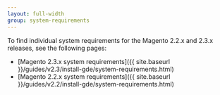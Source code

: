 ```yaml
---
layout: full-width
group: system-requirements
---
```


To find individual system requirements for the Magento 2.2.x and 2.3.x releases, see the following pages:

*  [Magento 2.3.x system requirements]({{ site.baseurl }}/guides/v2.3/install-gde/system-requirements.html)
*  [Magento 2.2.x system requirements]({{ site.baseurl }}/guides/v2.2/install-gde/system-requirements.html)
